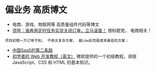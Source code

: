 # 偏业务 高质博文
* 电商、游戏、物联网等 高质量组件代码等博文
* [领导：谁再用定时任务实现关闭订单，立马滚蛋！](https://juejin.cn/post/6987233263660040206) 很标题党， 电商相关！
```
项目初期一万订单不到， 不用太复杂方案， 最Low反而是成本最低的方案；
```
* [中国SaaS的第二条路](https://mp.weixin.qq.com/s/Z9WRwfwSY-oBvcg3el0Xdg)
* [初学者的 Web 开发教程（英文）](https://microsoft.github.io/Web-Dev-For-Beginners/#/) 微软提供的一个初级教程，讲授 JavaScript、CSS 和 HTML 的基本知识。

